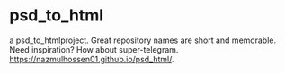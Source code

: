 # psd_to_html
a psd_to_htmlproject. Great repository names are short and memorable. Need inspiration? How about super-telegram.
https://nazmulhossen01.github.io/psd_html/.
